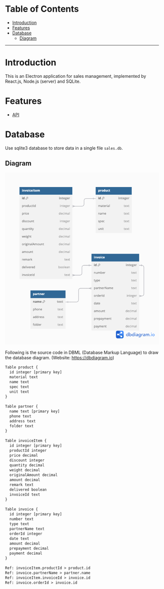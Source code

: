 # Table of Contents
- [Introduction](#introduction)
- [Features](#features)
- [Database](#database)
    - [Diagram](#diagram)

---

# Introduction
This is an Electron application for sales management, implemented by React.js, Node.js (server) and SQLite.



# Features
- [API](API)



# Database
Use sqlite3 database to store data in a single file `sales.db`.

## Diagram
![db diagram](screenshots/db_diagram.png)

Following is the source code in DBML (Database Markup Language) to draw the database diagram. (Website: https://dbdiagram.io)
```
Table product {
  id integer [primary key]
  material text
  name text
  spec text
  unit text
}

Table partner {
  name text [primary key]
  phone text
  address text
  folder text
}

Table invoiceItem {
  id integer [primary key]
  productId integer
  price decimal
  discount integer
  quantity decimal
  weight decimal
  originalAmount decimal
  amount decimal
  remark text
  delivered boolean
  invoiceId text
}

Table invoice {
  id integer [primary key]
  number text
  type text
  partnerName text
  orderId integer
  date text
  amount decimal
  prepayment decimal
  payment decimal
}

Ref: invoiceItem.productId > product.id
Ref: invoice.partnerName > partner.name
Ref: invoiceItem.invoiceId > invoice.id
Ref: invoice.orderId > invoice.id
```
